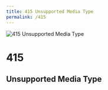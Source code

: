 ```yaml
---
title: 415 Unsupported Media Type
permalink: /415
---
```

<div class="status-page-container">
<div>
    <img src="https://i.imgur.com/mXUHnAW.jpg" alt="415 Unsupported Media Type" />
    <h1>415</h1>
    <h2>Unsupported Media Type</h2>
</div>
</div>
